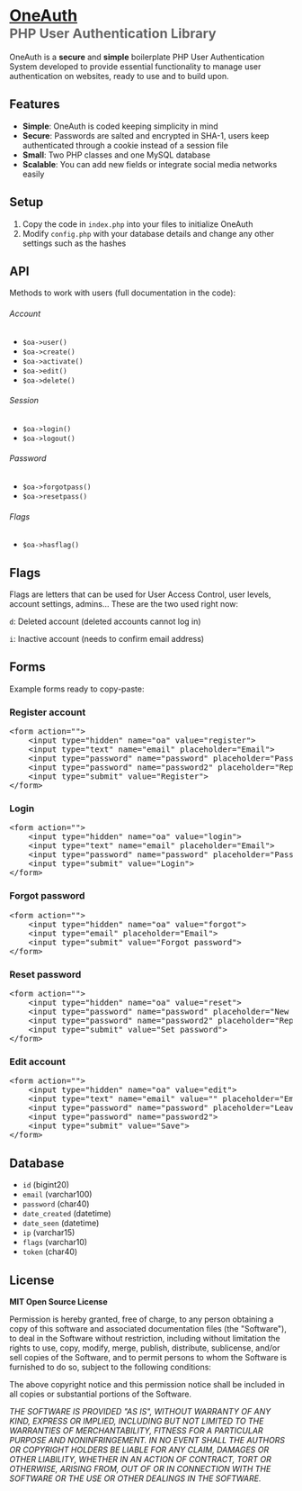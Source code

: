 # [OneAuth](https://github.com/luckyshot/OneAuth) <br><small style="opacity:.66">PHP User Authentication Library</small>

OneAuth is a **secure** and **simple** boilerplate PHP User Authentication System developed to provide essential functionality to manage user authentication on websites, ready to use and to build upon.


## Features

* **Simple**: OneAuth is coded keeping simplicity in mind
* **Secure**: Passwords are salted and encrypted in SHA-1, users keep authenticated through a cookie instead of a session file
* **Small**: Two PHP classes and one MySQL database
* **Scalable**: You can add new fields or integrate social media networks easily

## Setup

1. Copy the code in <code>index.php</code> into your files to initialize OneAuth
2. Modify <code>config.php</code> with your database details and change any other settings such as the hashes

## API

Methods to work with users (full documentation in the code):

###### Account

- <code>$oa->user()</code>
- <code>$oa->create()</code>
- <code>$oa->activate()</code>
- <code>$oa->edit()</code>
- <code>$oa->delete()</code>

###### Session

- <code>$oa->login()</code>
- <code>$oa->logout()</code>

###### Password

- <code>$oa->forgotpass()</code>
- <code>$oa->resetpass()</code>

###### Flags

- <code>$oa->hasflag()</code>



## Flags

Flags are letters that can be used for User Access Control, user levels, account settings, admins&hellip; These are the two used right now:

<code>d</code>: Deleted account (deleted accounts cannot log in)

<code>i</code>: Inactive account (needs to confirm email address)


## Forms

Example forms ready to copy-paste:

### Register account

<pre>&lt;form action=""&gt;
	&lt;input type="hidden" name="oa" value="register"&gt;
	&lt;input type="text" name="email" placeholder="Email"&gt;
	&lt;input type="password" name="password" placeholder="Password"&gt;
	&lt;input type="password" name="password2" placeholder="Repeat password"&gt;
	&lt;input type="submit" value="Register"&gt;
&lt;/form&gt;</pre>

### Login

<pre>&lt;form action=""&gt;
	&lt;input type="hidden" name="oa" value="login"&gt;
	&lt;input type="text" name="email" placeholder="Email"&gt;
	&lt;input type="password" name="password" placeholder="Password"&gt;
	&lt;input type="submit" value="Login"&gt;
&lt;/form&gt;</pre>

### Forgot password

<pre>&lt;form action=""&gt;
	&lt;input type="hidden" name="oa" value="forgot"&gt;
	&lt;input type="email" placeholder="Email"&gt;
	&lt;input type="submit" value="Forgot password"&gt;
&lt;/form&gt;</pre>

### Reset password

<pre>&lt;form action=""&gt;
	&lt;input type="hidden" name="oa" value="reset"&gt;
	&lt;input type="password" name="password" placeholder="New password"&gt;
	&lt;input type="password" name="password2" placeholder="Repeat password"&gt;
	&lt;input type="submit" value="Set password"&gt;
&lt;/form&gt;</pre>

### Edit account

<pre>&lt;form action=""&gt;
	&lt;input type="hidden" name="oa" value="edit"&gt;
	&lt;input type="text" name="email" value="" placeholder="Email"&gt;
	&lt;input type="password" name="password" placeholder="Leave empty to keep current password"&gt;
	&lt;input type="password" name="password2"&gt;
	&lt;input type="submit" value="Save"&gt;
&lt;/form&gt;</pre>




## Database

* `id` (bigint20)
* `email` (varchar100)
* `password` (char40)
* `date_created` (datetime)
* `date_seen` (datetime)
* `ip` (varchar15)
* `flags` (varchar10)
* `token` (char40)





## License

**MIT Open Source License**

Permission is hereby granted, free of charge, to any person obtaining a copy of this software and associated documentation files (the "Software"), to deal in the Software without restriction, including without limitation the rights to use, copy, modify, merge, publish, distribute, sublicense, and/or sell copies of the Software, and to permit persons to whom the Software is furnished to do so, subject to the following conditions:

The above copyright notice and this permission notice shall be included in all copies or substantial portions of the Software.

_THE SOFTWARE IS PROVIDED "AS IS", WITHOUT WARRANTY OF ANY KIND, EXPRESS OR IMPLIED, INCLUDING BUT NOT LIMITED TO THE WARRANTIES OF MERCHANTABILITY, FITNESS FOR A PARTICULAR PURPOSE AND NONINFRINGEMENT. IN NO EVENT SHALL THE AUTHORS OR COPYRIGHT HOLDERS BE LIABLE FOR ANY CLAIM, DAMAGES OR OTHER LIABILITY, WHETHER IN AN ACTION OF CONTRACT, TORT OR OTHERWISE, ARISING FROM, OUT OF OR IN CONNECTION WITH THE SOFTWARE OR THE USE OR OTHER DEALINGS IN THE SOFTWARE._
